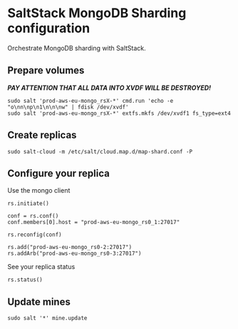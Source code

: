 # SaltStack MongoDB Sharding configuration

Orchestrate MongoDB sharding with SaltStack.

## Prepare volumes

***PAY ATTENTION THAT ALL DATA INTO XVDF WILL BE DESTROYED!***
```
sudo salt 'prod-aws-eu-mongo_rsX-*' cmd.run 'echo -e "o\nn\np\n1\n\n\nw" | fdisk /dev/xvdf'
sudo salt 'prod-aws-eu-mongo_rsX-*' extfs.mkfs /dev/xvdf1 fs_type=ext4
```

## Create replicas 

```
sudo salt-cloud -m /etc/salt/cloud.map.d/map-shard.conf -P
```

## Configure your replica

Use the mongo client

```
rs.initiate()

conf = rs.conf()
conf.members[0].host = "prod-aws-eu-mongo_rs0_1:27017"

rs.reconfig(conf)

rs.add("prod-aws-eu-mongo_rs0-2:27017")
rs.addArb("prod-aws-eu-mongo_rs0-3:27017")
```

See your replica status


```
rs.status()
```

## Update mines

```
sudo salt '*' mine.update
```


